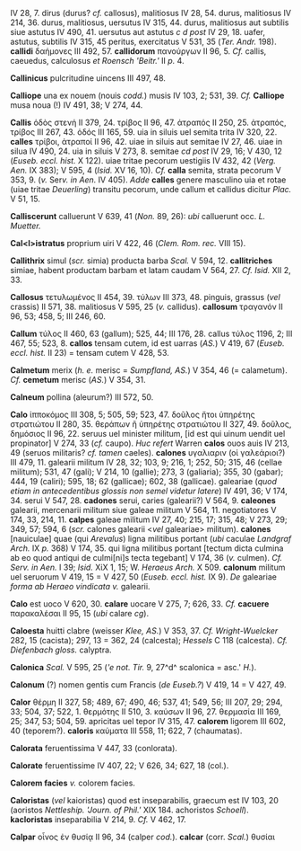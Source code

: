 IV 28, 7. dirus (durus? *cf.* callosus), malitiosus IV 28, 54. durus,
malitiosus IV 214, 36. durus, malitiosus, uersutus IV 315, 44. durus,
malitiosus aut subtilis siue astutus IV 490, 41. uersutus aut astutus
*c d post* IV 29, 18. uafer, astutus, subtilis IV 315, 45 peritus,
exercitatus V 531, 35 (*Ter. Andr.* 198). **callidi** δαήμονες III
492, 57. **callidorum** πανούργων II 96, 5. *Cf.* callis, caeuedus,
calculosus *et Roensch 'Beitr.'* II *p.* 4.

**Callinicus** pulcritudine uincens III 497, 48.

**Calliope** una ex nouem (nouis *codd.*) musis IV 103, 2; 531, 39.
*Cf.* **Calliope** musa noua (!) IV 491, 38; V 274, 44.

**Callis** ὁδὸς στενή II 379, 24. τρίβος II 96, 47. ἀτραπός II 250, 25.
ἀτραπός, τρίβος III 267, 43. ὁδός III 165, 59. uia in siluis uel semita
trita IV 320, 22. **calles** τρίβοι, ἀτραποί II 96, 42. uiae in siluis
aut semitae IV 27, 46. uiae in silua IV 490, 24. uia in siluis V 273, 8.
semitae *cd post* IV 29, 16; V 430, 12 (*Euseb. eccl. hist.* X 122).
uiae tritae pecorum uestigiis IV 432, 42 (*Verg. Aen.* IX 383); V 595,
4 (*Isid.* XV 16, 10). *Cf.* **calla** semita, strata pecorum V 353, 9.
(*v.* Ser*v. in Aen.* IV 405). *Adde* **calles** genere masculino uia
et rotae (uiae tritae *Deuerling*) transitu pecorum, unde callum et
callidus dicitur *Plac.* V 51, 15.

**Calliscerunt** calluerunt V 639, 41 (*Non.* 89, 26): *ubi* calluerunt
occ. *L. Muetter.*

**Cal\<l\>istratus** proprium uiri V 422, 46 (*Clem. Rom. rec.* VIII
15).

**Callithrix** simul (*scr.* simia) producta barba *Scal.* V 594, 12.
**callitriches** simiae, habent productam barbam et latam caudam V 564,
27. *Cf. Isid.* XII 2, 33.

**Callosus** τετυλωμένος II 454, 39. τύλων III 373, 48. pinguis, grassus
(*vel* crassis) II 571, 38. malitiosus V 595, 25 (*v.* callidus).
**callosum** τραγανόν II 96, 53; 458, 5; III 246, 60.

**Callum** τύλος II 460, 63 (gallum); 525, 44; III 176, 28. callus τύλος
1196, 2; III 467, 55; 523, 8. **callos** tensam cutem, id est uarras
(*AS.*) V 419, 67 (*Euseb. eccl. hist.* II 23) = tensam cutem V 428, 53.

**Calmetum** merix (*h. e.* merisc = *Sumpfland, AS.*) V 354, 46 (=
calametum). *Cf.* **cemetum** merisc (*AS.*) V 354, 31.

**Calneum** pollina (aleurum?) III 572, 50.

**Calo** ἱπποκόμος III 308, 5; 505, 59; 523, 47. δοῦλος ἤτοι ὑπηρέτης
στρατιώτου II 280, 35. θεράπων ἢ ὑπηρέτης στρατιώτου II 327, 49. δοῦλος,
δημόσιος II 96, 22. seruus uel minister militum, [id est qui uinum
uendit uel propinator] V 274, 33 (*cf.* caupo). *Huc refert* War­ren
**calos** ouos auis IV 213, 49 (seruos militaris? *cf. tamen* caeles).
**calones** υγαλιαριν (οἱ γαλεάριοι?) III 479, 11. galearii militum IV
28, 32; 103, 9; 216, 1; 252, 50; 315, 46 (cellae militum); 531, 47
(gali); V 214, 10 (gallie); 273, 3 (galiaria); 355, 30 (gabar); 444, 19
(caliri); 595, 18; 62 (gallicae); 602, 38 (gallicae). galeariae (*quod
etiam in antecedentibus glossis non semel videtur latere*) IV 491, 36; V
174, 34. serui V 547, 28. **cadones** serui, caries (galearii?) V 564,
9. **caleones** galearii, mercenarii militum siue galeae militum V 564,
11. negotiatores V 174, 33, 214, 11. **calpes** galeae militum IV 27,
40; 215, 17; 315, 48; V 273, 29; 349, 57; 594, 6 (*scr.* calones
galearii \<*vel* galeariae\> militum). **calones** [nauiculae] quae
(qui *Arevalus*) ligna militibus portant (*ubi* caculae *Landgraf Arch.*
IX *p.* 368) V 174, 35. qui ligna militibus portant [tectum dicta
culmina ab eo quod antiqui de culmi[ni]s tecta tegebant] V 174, 36
(*v.* culmen). *Cf. Serv. in Aen.* I 39; *Isid.* ΧίΧ 1, 15; W. *Heraeus
Arch.* X 509. **calonum** militum uel seruorum V 419, 15 = V 427, 50
(*Euseb. eccl. hist.* IX 9). *De* galeariae *forma ab Heraeo vindicata
v.* galearii.

**Calo** est uoco V 620, 30. **calare** uocare V 275, 7; 626, 33. *Cf.*
**cacuere** παρακαλέσαι II 95, 15 (*ubi* calare *cg*).

**Caloesta** huitti clabre (weisser *Klee, AS.*) V 353, 37. *Cf.
Wright-Wuelcker* 282, 15 (cacista); 297, 13 = 362, 24 (calcesta);
*Hessels* C 118 (calcesta). *Cf. Diefenbach gloss.* calyptra.

**Calonica** *Scal.* V 595, 25 (*'e not. Tir.* 9, 27^d^ scalonica =
asc.' *H.*).

**Calonum** (?) nomen gentis cum Francis (*de Euseb.?*) V 419, 14 = V
427, 49.

**Calor** θέρμη II 327, 58; 489, 67; 490, 46; 537, 41; 549, 56; III 207,
29; 294, 33; 504, 37; 522, 1. θερμότης II 510, 3. καύσων II 96, 27.
θερμασία III 169, 25; 347, 53; 504, 59. apricitas uel tepor IV 315, 47.
**calorem** ligorem III 602, 40 (teporem?). **caloris** καύματα III 558,
11; 622, 7 (chaumatas).

**Calorata** feruentissima V 447, 33 (conlorata).

**Calorate** feruentissime IV 407, 22; V 626, 34; 627, 18 (col.).

**Calorem facies** *v.* colorem facies.

**Caloristas** (*vel* kaioristas) quod est inseparabilis, graecum est IV
103, 20 (aoristos *Nettleship. 'Journ. of Phil.'* XIX 184. achoristos
*Schoell*). **kacloristas** inseparabilia V 214, 9. *Cf.* V 462, 17.

**Calpar** οἶνος ἐν θυσίᾳ II 96, 34 (calper *cod.*). **calcar** (corr.
*Scal.*) θυσίαι
